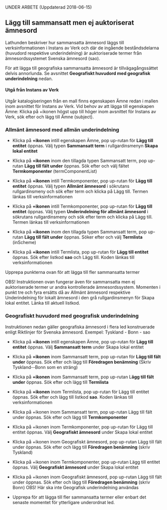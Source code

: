 UNDER ARBETE (Uppdaterad 2018-06-15)

## Lägg till sammansatt men ej auktoriserat ämnesord 

Lathunden beskriver hur sammansatta ämnesord läggs till verksinformationen i Instans av Verk och där de ingående beståndsdelarna (huvudord respektive underindelning) är auktoriserade termer från ämnesordssystemet Svenska ämnesord (sao). 

För att lägga till geografiska sammansatta ämnesord är tillvägagångssättet delvis annorlunda. Se avsnittet **Geografiskt huvudord med geografisk underindelning** nedan.

#### Utgå från Instans av Verk
Utgår katalogiseringen från en mall finns egenskapen Ämne redan i mallen inom avsnittet för Instans av Verk. Vid behov av att lägga till egenskapen Ämne: Klicka på +ikonen högst upp till höger inom avsnittet för Instans av Verk, sök efter och lägg till Ämne (subject).

### Allmänt ämnesord med allmän underindelning

* Klicka på **+ikonen** intill egenskapen Ämne, pop up-rutan för **Lägg till entitet** öppnas. Välj typen **Sammansatt term** i rullgardinsmenyn **Skapa lokal entitet**

* Klicka på **+ikonen** inom den tillagda typen Sammansatt term, pop up-rutan **Lägg till fält under** öppnas. Sök efter och välj fältet **Termkomponenter** (termComponentList)

* Klicka på **+ikonen** intill Termkomponenter, pop up-rutan för **Lägg till entitet** öppnas. Välj typen **Allmänt ämnesord** i sökrutans rullgardinsmeny och sök efter term och klicka på Lägg till. Termen länkas till verksinformationen

* Klicka på **+ikonen** intill Termkomponenter, pop up-rutan för **Lägg till entitet** öppnas. Välj typen **Underindelning för allmänt ämnesord** i sökrutans rullgardinsmeny och sök efter term och klicka på Lägg till. Termen länkas till verksinformationen

* Klicka på **+ikonen** inom den tillagda typen Sammansatt term, pop up-rutan **Lägg till fält under** öppnas. Söker efter och välj **Termlista** (inScheme)

* Klicka på **+ikonen** intill Termlista, pop up-rutan för **Lägg till entitet** öppnas. Sök efter listkod **sao** och Lägg till. Koden länkas till verksinformationen

Upprepa punkterna ovan för att lägga till fler sammansatta termer

OBS! Instruktionen ovan fungerar även för sammansatta men ej auktoriserade termer ur andra kontrollerade ämnesordssystem. Momenten i punkt tre och fyra ersätts då av Allmänt ämnesord respektive Underindelning för lokalt ämnesord i den grå rullgardinsmenyn för Skapa lokal entitet. Länka till aktuell listkod.

### Geografiskt huvudord med geografisk underindelning
Instruktionen nedan gäller geografiska ämnesord i flera led konstruerade enligt Riktlinjer för Svenska ämnesord.
Exempel: Tyskland - Bonn - sao

* Klicka på **+ikonen** intill egenskapen Ämne, pop up-rutan för **Lägg till entitet** öppnas. Välj **Sammansatt term** under Skapa lokal entitet

* Klicka på **+ikonen** inom Sammansatt term, pop up-rutan för **Lägg till fält under** öppnas. Sök efter och lägg till **Föredragen benämning** (Skriv Tyskland--Bonn som en sträng)

* Klicka på **+ikonen** inom Sammansatt term, pop up-rutan L**ägg till fält under** öppnas. Sök efter och lägg till **Termlista**

* Klicka på **+ikonen** inom Termlista, pop up-rutan för Lägg till entitet öppnas. Sök efter och lägg till listkod **sao**. Koden länkas till verksinformationen
    
* Klicka på +ikonen inom Sammansatt term, pop up-rutan Lägg till fält under öppnas. Sök efter och lägg till **Termkomponenter**

* Klicka på +ikonen inom Termkomponenter, pop up-rutan för Lägg till entitet öppnas. Välj **Geografiskt ämnesord** under Skapa lokal entitet

* Klicka på +ikonen inom Geografiskt ämnesord, pop up-rutan Lägg till fält under öppnas. Sök efter och lägg till **Föredragen benämning** (skriv Tyskland)
    
* Klicka på +ikonen inom Termkomponenter, pop up-rutan Lägg till entitet öppnas. Välj **Geografiskt ämnesord** under Skapa lokal entitet

* Klicka på +ikonen inom Geografiskt ämnesord, pop up-rutan Lägg till fält under öppnas. Sök efter och lägg till **Föredragen benämning** (skriv Bonn) OBS! Här ska inte Geografisk underindelning användas

* Upprepa för att lägga till fler sammansatta termer eller enbart det senaste momentet för ytterligare underordnat led.
